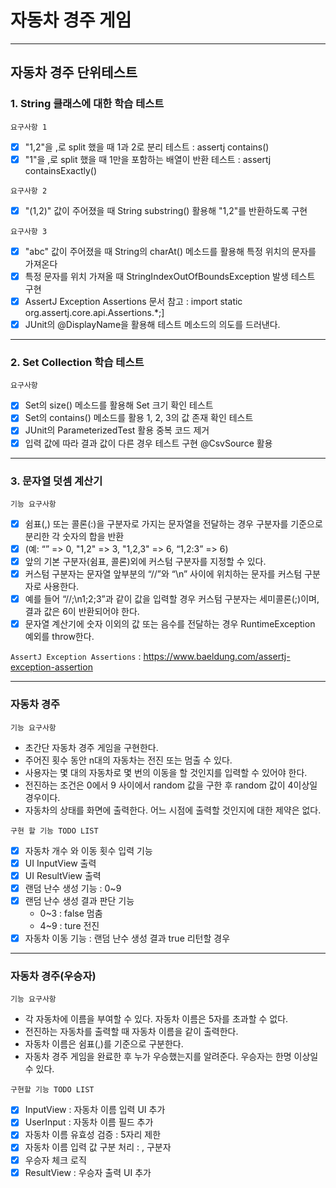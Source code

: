 # 자동차 경주 게임

---

## 자동차 경주 단위테스트

### 1. String 클래스에 대한 학습 테스트

`요구사항 1`
 * [x] "1,2"을 ,로 split 했을 때 1과 2로 분리 테스트 : assertj contains()
 * [x] "1"을 ,로 split 했을 때 1만을 포함하는 배열이 반환 테스트 : assertj containsExactly()

`요구사항 2`
 * [x] "(1,2)" 값이 주어졌을 때 String substring() 활용해 "1,2"를 반환하도록 구현

`요구사항 3`
 * [x] "abc" 값이 주어졌을 때 String의 charAt() 메소드를 활용해 특정 위치의 문자를 가져온다
 * [x] 특정 문자를 위치 가져올 때 StringIndexOutOfBoundsException 발생 테스트 구현 
 * [x] AssertJ Exception Assertions 문서 참고 : import static org.assertj.core.api.Assertions.*;]
 * [x] JUnit의 @DisplayName을 활용해 테스트 메소드의 의도를 드러낸다.

---

### 2. Set Collection 학습 테스트

`요구사항`
 * [x] Set의 size() 메소드를 활용해 Set 크기 확인 테스트
 * [x] Set의 contains() 메소드를 활용 1, 2, 3의 값 존재 확인 테스트
 * [x] JUnit의 ParameterizedTest 활용 중복 코드 제거
 * [x] 입력 값에 따라 결과 값이 다른 경우 테스트 구현 @CsvSource 활용

---

### 3. 문자열 덧셈 계산기

`기능 요구사항` 
 * [x] 쉼표(,) 또는 콜론(:)을 구분자로 가지는 문자열을 전달하는 경우 구분자를 기준으로 분리한 각 숫자의 합을 반환 
 * [x] (예: “” => 0, "1,2" => 3, "1,2,3" => 6, “1,2:3” => 6)
 * [x] 앞의 기본 구분자(쉼표, 콜론)외에 커스텀 구분자를 지정할 수 있다. 
 * [x] 커스텀 구분자는 문자열 앞부분의 “//”와 “\n” 사이에 위치하는 문자를 커스텀 구분자로 사용한다. 
 * [x] 예를 들어 “//;\n1;2;3”과 같이 값을 입력할 경우 커스텀 구분자는 세미콜론(;)이며, 결과 값은 6이 반환되어야 한다.
 * [x] 문자열 계산기에 숫자 이외의 값 또는 음수를 전달하는 경우 RuntimeException 예외를 throw한다.

`AssertJ Exception Assertions` : https://www.baeldung.com/assertj-exception-assertion

---
### 자동차 경주

`기능 요구사항`
- 초간단 자동차 경주 게임을 구현한다.
- 주어진 횟수 동안 n대의 자동차는 전진 또는 멈출 수 있다.
- 사용자는 몇 대의 자동차로 몇 번의 이동을 할 것인지를 입력할 수 있어야 한다.
- 전진하는 조건은 0에서 9 사이에서 random 값을 구한 후 random 값이 4이상일 경우이다.
- 자동차의 상태를 화면에 출력한다. 어느 시점에 출력할 것인지에 대한 제약은 없다.

`구현 할 기능 TODO LIST`
- [x] 자동차 개수 와 이동 횟수 입력 기능
- [x] UI InputView 출력
- [x] UI ResultView 출력
- [x] 랜덤 난수 생성 기능 : 0~9
- [x] 랜덤 난수 생성 결과 판단 기능
  - 0~3 : false 멈춤
  - 4~9 : ture 전진
- [x] 자동차 이동 기능 : 랜덤 난수 생성 결과 true 리턴할 경우

---
### 자동차 경주(우승자)
`기능 요구사항`
- 각 자동차에 이름을 부여할 수 있다. 자동차 이름은 5자를 초과할 수 없다.
- 전진하는 자동차를 출력할 때 자동차 이름을 같이 출력한다.
- 자동차 이름은 쉼표(,)를 기준으로 구분한다.
- 자동차 경주 게임을 완료한 후 누가 우승했는지를 알려준다. 우승자는 한명 이상일 수 있다.

`구현할 기능 TODO LIST`
- [x] InputView : 자동차 이름 입력 UI 추가 
- [x] UserInput : 자동차 이름 필드 추가
- [x] 자동차 이름 유효성 검증 : 5자리 제한
- [x] 자동차 이름 입력 값 구분 처리 : , 구분자
- [x] 우승자 체크 로직
- [x] ResultView : 우승자 출력 UI 추가
